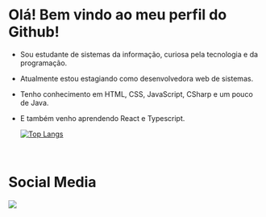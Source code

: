 # Olá! Bem vindo ao meu perfil do Github!

* Sou estudante de sistemas da informação, curiosa pela tecnologia e da programação. 
* Atualmente estou estagiando como desenvolvedora web de sistemas.
* Tenho conhecimento em HTML, CSS, JavaScript, CSharp e um pouco de Java.
* E também venho aprendendo React e Typescript.
  
  [![Top Langs](https://github-readme-stats.vercel.app/api/top-langs/?username=Viviane-Silva&layout=compact&langs_count=7&theme=tokyonight)](https://github.com/anuraghazra/github-readme-stats)

  
</br>

  <h1>Social Media</h1>
  <div>
  <a href="https://www.linkedin.com/in/viviane-leite-da-silva-73348b67/"><img src="https://img.shields.io/badge/-LinkedIn-%230077B5?style=for-the-badge&logo=linkedin&logoColor=white"  target="_blank"></a>
  </div>
  

